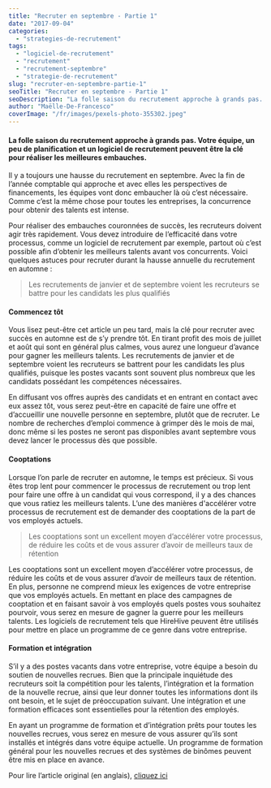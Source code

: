 ```yaml
---
title: "Recruter en septembre - Partie 1"
date: "2017-09-04"
categories:
  - "strategies-de-recrutement"
tags:
  - "logiciel-de-recrutement"
  - "recrutement"
  - "recrutement-septembre"
  - "strategie-de-recrutement"
slug: "recruter-en-septembre-partie-1"
seoTitle: "Recruter en septembre - Partie 1"
seoDescription: "La folle saison du recrutement approche à grands pas. Voici les points clés à prendre en compte pour réaliser les meilleures embauches."
author: "Maëlle-De-Francesco"
coverImage: "/fr/images/pexels-photo-355302.jpeg"
---
```


#### La folle saison du recrutement approche à grands pas. Votre équipe, un peu de planification et un logiciel de recrutement peuvent être la clé pour réaliser les meilleures embauches.

Il y a toujours une hausse du recrutement en septembre. Avec la fin de l’année comptable qui approche et avec elles les perspectives de financements, les équipes vont donc embaucher là où c’est nécessaire. Comme c’est la même chose pour toutes les entreprises, la concurrence pour obtenir des talents est intense.

Pour réaliser des embauches couronnées de succès, les recruteurs doivent agir très rapidement. Vous devez introduire de l’efficacité dans votre processus, comme un logiciel de recrutement par exemple, partout où c’est possible afin d’obtenir les meilleurs talents avant vos concurrents. Voici quelques astuces pour recruter durant la hausse annuelle du recrutement en automne :

> Les recrutements de janvier et de septembre voient les recruteurs se battre pour les candidats les plus qualifiés

#### **Commencez tôt**

Vous lisez peut-être cet article un peu tard, mais la clé pour recruter avec succès en automne est de s’y prendre tôt. En tirant profit des mois de juillet et août qui sont en général plus calmes, vous aurez une longueur d’avance pour gagner les meilleurs talents. Les recrutements de janvier et de septembre voient les recruteurs se battrent pour les candidats les plus qualifiés, puisque les postes vacants sont souvent plus nombreux que les candidats possédant les compétences nécessaires.

En diffusant vos offres auprès des candidats et en entrant en contact avec eux assez tôt, vous serez peut-être en capacité de faire une offre et d’accueillir une nouvelle personne en septembre, plutôt que de recruter. Le nombre de recherches d’emploi commence à grimper dès le mois de mai, donc même si les postes ne seront pas disponibles avant septembre vous devez lancer le processus dès que possible.

#### **Cooptations**

Lorsque l’on parle de recruter en automne, le temps est précieux. Si vous êtes trop lent pour commencer le processus de recrutement ou trop lent pour faire une offre à un candidat qui vous correspond, il y a des chances que vous ratiez les meilleurs talents. L’une des manières d'accélérer votre processus de recrutement est de demander des cooptations de la part de vos employés actuels.

> Les cooptations sont un excellent moyen d’accélérer votre processus, de réduire les coûts et de vous assurer d’avoir de meilleurs taux de rétention

Les cooptations sont un excellent moyen d’accélérer votre processus, de réduire les coûts et de vous assurer d’avoir de meilleurs taux de rétention. En plus, personne ne comprend mieux les exigences de votre entreprise que vos employés actuels. En mettant en place des campagnes de cooptation et en faisant savoir à vos employés quels postes vous souhaitez pourvoir, vous serez en mesure de gagner la guerre pour les meilleurs talents. Les logiciels de recrutement tels que HireHive peuvent être utilisés pour mettre en place un programme de ce genre dans votre entreprise.

#### **Formation et intégration**

S’il y a des postes vacants dans votre entreprise, votre équipe a besoin du soutien de nouvelles recrues. Bien que la principale inquiétude des recruteurs soit la compétition pour les talents, l’intégration et la formation de la nouvelle recrue, ainsi que leur donner toutes les informations dont ils ont besoin, et le sujet de préoccupation suivant. Une intégration et une formation efficaces sont essentielles pour la rétention des employés.

En ayant un programme de formation et d’intégration prêts pour toutes les nouvelles recrues, vous serez en mesure de vous assurer qu’ils sont installés et intégrés dans votre équipe actuelle. Un programme de formation général pour les nouvelles recrues et des systèmes de binômes peuvent être mis en place en avance.

Pour lire l’article original (en anglais), [cliquez ici](https://hirehive.com/hiring-september-part-1/)
